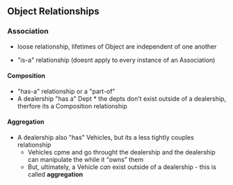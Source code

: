 ## Object Relationships

### Association

- loose relationship, lifetimes of Object are independent of one another

- "is-a" relationship (doesnt apply to every instance of an Association)

#### Composition

* "has-a" relationship or a "part-of"
* A dealership "has a" Dept \* the depts don't exist outside of a dealership, therfore its a Composition relationship

#### Aggregation

- A dealership also "has" Vehicles, but its a less tightly couples relationship
  * Vehicles cpme and go throught the dealership and the dealership can manipulate the while it "owns" them
  * But, ultimately, a Vehicle _can_ exist outside of a dealership - this is called **aggregation**
